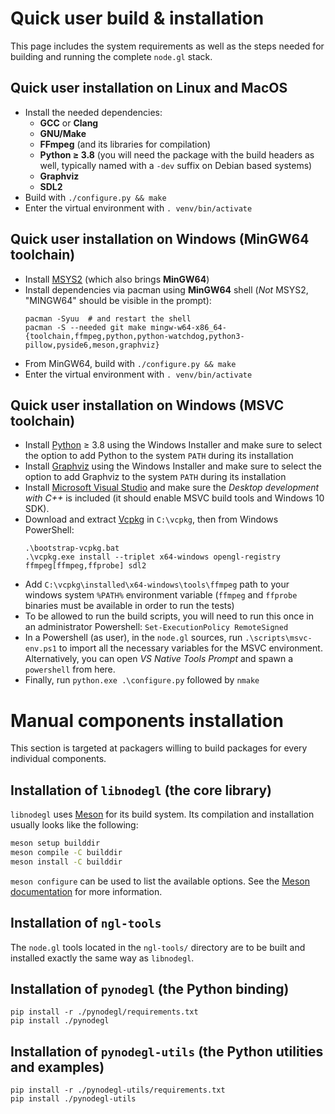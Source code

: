 # Quick user build & installation

This page includes the system requirements as well as the steps needed for
building and running the complete `node.gl` stack.

## Quick user installation on Linux and MacOS

- Install the needed dependencies:
  - **GCC** or **Clang**
  - **GNU/Make**
  - **FFmpeg** (and its libraries for compilation)
  - **Python ≥ 3.8** (you will need the package with the build headers as well,
    typically named with a `-dev` suffix on Debian based systems)
  - **Graphviz**
  - **SDL2**
- Build with `./configure.py && make`
- Enter the virtual environment with `. venv/bin/activate`

## Quick user installation on Windows (MinGW64 toolchain)

- Install [MSYS2](https://www.msys2.org/) (which also brings **MinGW64**)
- Install dependencies via pacman using **MinGW64** shell (*Not* MSYS2,
"MINGW64" should be visible in the prompt):
    ```shell
    pacman -Syuu  # and restart the shell
    pacman -S --needed git make mingw-w64-x86_64-{toolchain,ffmpeg,python,python-watchdog,python3-pillow,pyside6,meson,graphviz}
    ```
- From MinGW64, build with `./configure.py && make`
- Enter the virtual environment with `. venv/bin/activate`

## Quick user installation on Windows (MSVC toolchain)

- Install [Python](https://www.python.org/downloads/windows/) ≥ 3.8 using the
  Windows Installer and make sure to select the option to add Python to the
  system `PATH` during its installation
- Install [Graphviz](https://graphviz.org/download/) using the Windows
  Installer and make sure to select the option to add Graphviz to the system
  `PATH` during its installation
- Install [Microsoft Visual
  Studio](https://visualstudio.microsoft.com/downloads/) and make sure the
  *Desktop development with C++* is included (it should enable MSVC build tools
  and Windows 10 SDK).
- Download and extract [Vcpkg](https://github.com/microsoft/vcpkg) in
  `C:\vcpkg`, then from Windows PowerShell:
    ```shell
    .\bootstrap-vcpkg.bat
    .\vcpkg.exe install --triplet x64-windows opengl-registry ffmpeg[ffmpeg,ffprobe] sdl2
    ```
- Add `C:\vcpkg\installed\x64-windows\tools\ffmpeg` path to your windows system
  `%PATH%` environment variable (`ffmpeg` and `ffprobe` binaries must be
  available in order to run the tests)
- To be allowed to run the build scripts, you will need to run this once in an
  administrator Powershell: `Set-ExecutionPolicy RemoteSigned`
- In a Powershell (as user), in the `node.gl` sources, run
  `.\scripts\msvc-env.ps1` to import all the necessary variables for the MSVC
  environment. Alternatively, you can open *VS Native Tools Prompt* and spawn a
  `powershell` from here.
- Finally, run `python.exe .\configure.py` followed by `nmake`


# Manual components installation

This section is targeted at packagers willing to build packages for every
individual components.

## Installation of `libnodegl` (the core library)

`libnodegl` uses [Meson][meson] for its build system. Its compilation and
installation usually looks like the following:

```sh
meson setup builddir
meson compile -C builddir
meson install -C builddir
```

`meson configure` can be used to list the available options. See the [Meson
documentation][meson-doc] for more information.

[meson]: https://mesonbuild.com/
[meson-doc]: https://mesonbuild.com/Quick-guide.html#compiling-a-meson-project

## Installation of `ngl-tools`

The `node.gl` tools located in the `ngl-tools/` directory are to be built and
installed exactly the same way as `libnodegl`.

## Installation of `pynodegl` (the Python binding)

```shell
pip install -r ./pynodegl/requirements.txt
pip install ./pynodegl
```

## Installation of `pynodegl-utils` (the Python utilities and examples)

```shell
pip install -r ./pynodegl-utils/requirements.txt
pip install ./pynodegl-utils
```
